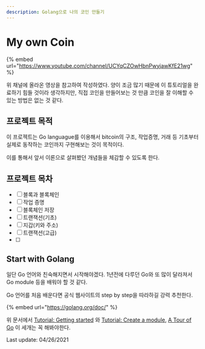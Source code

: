 ```yaml
---
description: Golang으로 나의 코인 만들기
---
```


# My own Coin

{% embed url="https://www.youtube.com/channel/UCYqCZOwHbnPwyjawKfE21wg" %}

위 채널에 올라온 영상을 참고하여 작성하였다. 양이 조금 많기 때문에 이 튜토리얼을 완료하기 힘들 것이라 생각하지만, 직접 코인을 만들어보는 것 만큼 코인을 잘 이해할 수 있는 방법은 없는 것 같다.

## 프로젝트 목적

이 프로젝트는 Go languague를 이용해서 bitcoin의 구조, 작업증명, 거래 등 기초부터 실제로 동작하는 코인까지 구현해보는 것이 목적이다.

이를 통해서 앞서 이론으로 살펴봤던 개념들을 체감할 수 있도록 한다.

## 프로젝트 목차

* [ ] 블록과 블록체인
* [ ] 작업 증명
* [ ] 블록체인 저장
* [ ] 트랜잭션\(기초\)
* [ ] 지갑\(키와 주소\)
* [ ] 트랜잭션\(고급\)
* [ ] 
 

## Start with Golang

일단 Go 언어와 친숙해지면서 시작해야겠다. 1년전에 다루던 Go와 또 많이 달라져서 Go module 등을 배워야 할 것 같다.

Go 언어를 처음 배운다면 공식 웹사이트의 step by step을 따라하길 강력 추천한다.

{% embed url="https://golang.org/doc/" %}

위 문서에서 [Tutorial: Getting started](https://golang.org/doc/tutorial/getting-started.html) 와 [Tutorial: Create a module](https://golang.org/doc/tutorial/create-module.html), [A Tour of Go](https://tour.golang.org/) 이 세개는 꼭 해봐야한다.



Last update: 04/26/2021

